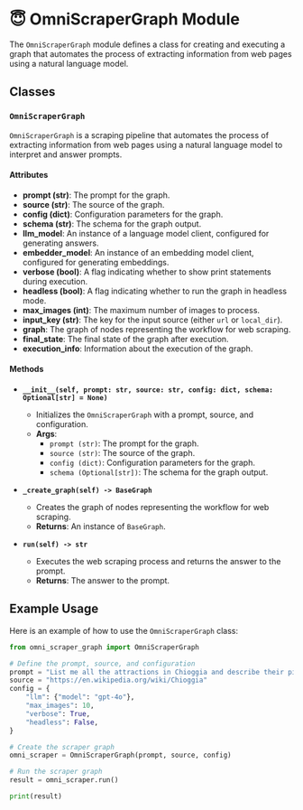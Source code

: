 # 😇 OmniScraperGraph Module

The `OmniScraperGraph` module defines a class for creating and executing a graph that automates the process of extracting information from web pages using a natural language model.

## Classes

### `OmniScraperGraph`

`OmniScraperGraph` is a scraping pipeline that automates the process of extracting information from web pages using a natural language model to interpret and answer prompts.

#### Attributes

- **prompt (str)**: The prompt for the graph.
- **source (str)**: The source of the graph.
- **config (dict)**: Configuration parameters for the graph.
- **schema (str)**: The schema for the graph output.
- **llm_model**: An instance of a language model client, configured for generating answers.
- **embedder_model**: An instance of an embedding model client, configured for generating embeddings.
- **verbose (bool)**: A flag indicating whether to show print statements during execution.
- **headless (bool)**: A flag indicating whether to run the graph in headless mode.
- **max_images (int)**: The maximum number of images to process.
- **input_key (str)**: The key for the input source (either `url` or `local_dir`).
- **graph**: The graph of nodes representing the workflow for web scraping.
- **final_state**: The final state of the graph after execution.
- **execution_info**: Information about the execution of the graph.

#### Methods

- **`__init__(self, prompt: str, source: str, config: dict, schema: Optional[str] = None)`**
  - Initializes the `OmniScraperGraph` with a prompt, source, and configuration.
  - **Args**:
    - `prompt (str)`: The prompt for the graph.
    - `source (str)`: The source of the graph.
    - `config (dict)`: Configuration parameters for the graph.
    - `schema (Optional[str])`: The schema for the graph output.

- **`_create_graph(self) -> BaseGraph`**
  - Creates the graph of nodes representing the workflow for web scraping.
  - **Returns**: An instance of `BaseGraph`.

- **`run(self) -> str`**
  - Executes the web scraping process and returns the answer to the prompt.
  - **Returns**: The answer to the prompt.

## Example Usage

Here is an example of how to use the `OmniScraperGraph` class:

```python
from omni_scraper_graph import OmniScraperGraph

# Define the prompt, source, and configuration
prompt = "List me all the attractions in Chioggia and describe their pictures."
source = "https://en.wikipedia.org/wiki/Chioggia"
config = {
    "llm": {"model": "gpt-4o"},
    "max_images": 10,
    "verbose": True,
    "headless": False,
}

# Create the scraper graph
omni_scraper = OmniScraperGraph(prompt, source, config)

# Run the scraper graph
result = omni_scraper.run()

print(result)
